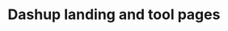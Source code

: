 ---
title: "Dashup landing and tool pages"
type: "thumb"
weight: 11
draft: false
url_sml: "/images/design/thumbs/sml/Dashup_concept_UI"
url_lge: "/images/design/thumbs/lge/Dashup_concept_UI"
alt: "Dashup landing page and web tool UI concept designs"
---